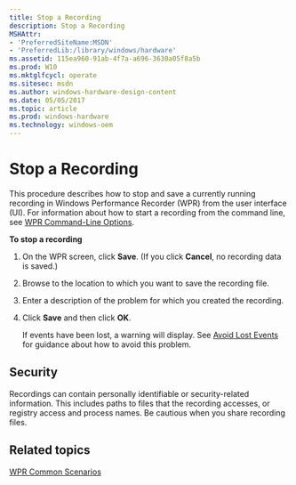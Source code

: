 ```yaml
---
title: Stop a Recording
description: Stop a Recording
MSHAttr:
- 'PreferredSiteName:MSDN'
- 'PreferredLib:/library/windows/hardware'
ms.assetid: 115ea960-91ab-4f7a-a696-3630a05f8a5b
ms.prod: W10
ms.mktglfcycl: operate
ms.sitesec: msdn
ms.author: windows-hardware-design-content
ms.date: 05/05/2017
ms.topic: article
ms.prod: windows-hardware
ms.technology: windows-oem
---
```


# Stop a Recording


This procedure describes how to stop and save a currently running recording in Windows Performance Recorder (WPR) from the user interface (UI). For information about how to start a recording from the command line, see [WPR Command-Line Options](wpr-command-line-options.md).

**To stop a recording**

1.  On the WPR screen, click **Save**. (If you click **Cancel**, no recording data is saved.)

2.  Browse to the location to which you want to save the recording file.

3.  Enter a description of the problem for which you created the recording.

4.  Click **Save** and then click **OK**.

    If events have been lost, a warning will display. See [Avoid Lost Events](avoid-lost-events.md) for guidance about how to avoid this problem.

## Security


Recordings can contain personally identifiable or security-related information. This includes paths to files that the recording accesses, or registry access and process names. Be cautious when you share recording files.

## Related topics


[WPR Common Scenarios](windows-performance-recorder-common-scenarios.md)

 

 







